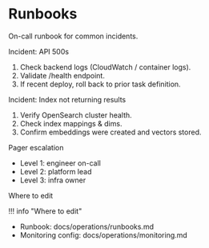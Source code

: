 # Runbooks

On-call runbook for common incidents.

Incident: API 500s

1. Check backend logs (CloudWatch / container logs).
2. Validate /health endpoint.
3. If recent deploy, roll back to prior task definition.

Incident: Index not returning results

1. Verify OpenSearch cluster health.
2. Check index mappings & dims.
3. Confirm embeddings were created and vectors stored.

Pager escalation

- Level 1: engineer on-call
- Level 2: platform lead
- Level 3: infra owner

Where to edit

!!! info "Where to edit"
- Runbook: docs/operations/runbooks.md
- Monitoring config: docs/operations/monitoring.md
